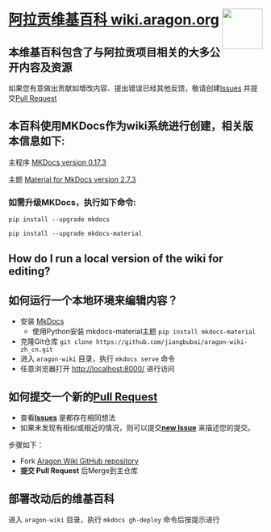 # [阿拉贡维基百科 wiki.aragon.org](https://wiki.aragon.org/) <img align="right" src="https://github.com/aragon/design/blob/master/readme-logo.png" height="80px" />

## 本维基百科包含了与阿拉贡项目相关的大多公开内容及资源

如果您有意做出贡献如增改内容、提出错误已经其他反馈，敬请创建[Issues](https://github.com/jiangbubai/aragon-wiki-zh_cn/issues) 并提交[Pull Request](https://github.com/jiangbubai/aragon-wiki-zh_cn/pulls)

## 本百科使用MKDocs作为wiki系统进行创建，相关版本信息如下:
主程序 [MKDocs version 0.17.3](http://www.mkdocs.org/about/release-notes/)

主题 [Material for MkDocs version 2.7.3](https://squidfunk.github.io/mkdocs-material/release-notes/)

### 如需升级MKDocs，执行如下命令:
`pip install --upgrade mkdocs`

`pip install --upgrade mkdocs-material`

## How do I run a local version of the wiki for editing?
## 如何运行一个本地环境来编辑内容？

- 安装 [MkDocs](http://www.mkdocs.org/)
  - 使用Python安装 mkdocs-material主题 `pip install mkdocs-material`
- 克隆Git仓库 `git clone https://github.com/jiangbubai/aragon-wiki-zh_cn.git`
- 进入 `aragon-wiki` 目录，执行 `mkdocs serve` 命令
- 任意浏览器打开 [http://localhost:8000/](http://localhost:8000/) 进行访问

## 如何提交一个新的[Pull Request](https://github.com/jiangbubai/aragon-wiki-zh_cn/pulls)

- 查看[**Issues**](https://github.com/jiangbubai/aragon-wiki-zh_cn/issues) 是都存在相同想法
- 如果未发现有相似或相近的情况，则可以提交[**new Issue**](https://github.com/jiangbubai/aragon-wiki-zh_cn/issues/new) 来描述您的提交。

步骤如下：

- Fork [Aragon Wiki GitHub repository](https://github.com/jiangbubai/aragon-wiki-zh_cn)
- **提交 Pull Request** 后Merge到主仓库

## 部署改动后的维基百科

进入 `aragon-wiki` 目录，执行 `mkdocs gh-deploy` 命令后按提示进行
